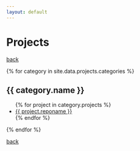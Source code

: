 ```yaml
---
layout: default
---
```


# Projects

[back](./)

{% for category in site.data.projects.categories %}
  <h2> {{ category.name }} </h2>
  <ul>
  {% for project in category.projects %}
    <li> <a href="{{ project.url }}">{{ project.reponame }}</a> </li>
  {% endfor %}
  </ul>
{% endfor %}

[back](./)